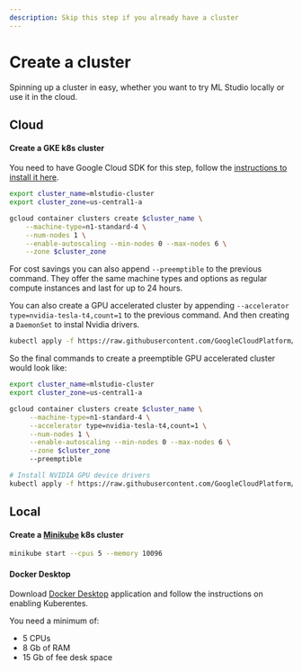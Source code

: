 ```yaml
---
description: Skip this step if you already have a cluster
---
```


# Create a cluster

Spinning up a cluster in easy, whether you want to try ML Studio locally or use it in the cloud.

## Cloud

#### Create a GKE k8s cluster

You need to have Google Cloud SDK for this step, follow the [instructions to install it here](https://cloud.google.com/sdk/docs/downloads-interactive#mac).

```bash
export cluster_name=mlstudio-cluster
export cluster_zone=us-central1-a

gcloud container clusters create $cluster_name \
    --machine-type=n1-standard-4 \
    --num-nodes 1 \
    --enable-autoscaling --min-nodes 0 --max-nodes 6 \
    --zone $cluster_zone
```

For cost savings you can also append `--preemptible` to the previous command. They offer the same machine types and options as regular compute instances and last for up to 24 hours.

You can also create a GPU accelerated cluster by appending `--accelerator type=nvidia-tesla-t4,count=1` to the previous command. And then creating a `DaemonSet` to instal Nvidia drivers.

```bash
kubectl apply -f https://raw.githubusercontent.com/GoogleCloudPlatform/container-engine-accelerators/master/nvidia-driver-installer/cos/daemonset-preloaded.yaml
```

So the final commands to create a preemptible GPU accelerated cluster would look like:

```bash
export cluster_name=mlstudio-cluster
export cluster_zone=us-central1-a

gcloud container clusters create $cluster_name \
     --machine-type=n1-standard-4 \
     --accelerator type=nvidia-tesla-t4,count=1 \
     --num-nodes 1 \
     --enable-autoscaling --min-nodes 0 --max-nodes 6 \
     --zone $cluster_zone
     --preemptible

# Install NVIDIA GPU device drivers
kubectl apply -f https://raw.githubusercontent.com/GoogleCloudPlatform/container-engine-accelerators/master/nvidia-driver-installer/cos/daemonset-preloaded.yaml
```

## Local

#### Create a [Minikube](https://minikube.sigs.k8s.io) k8s cluster

```bash
minikube start --cpus 5 --memory 10096
```

#### Docker Desktop

Download [Docker Desktop](https://www.docker.com/products/docker-desktop) application and follow the instructions on enabling Kuberentes.

You need a minimum of:

* 5 CPUs
* 8 Gb of RAM
* 15 Gb of fee desk space


